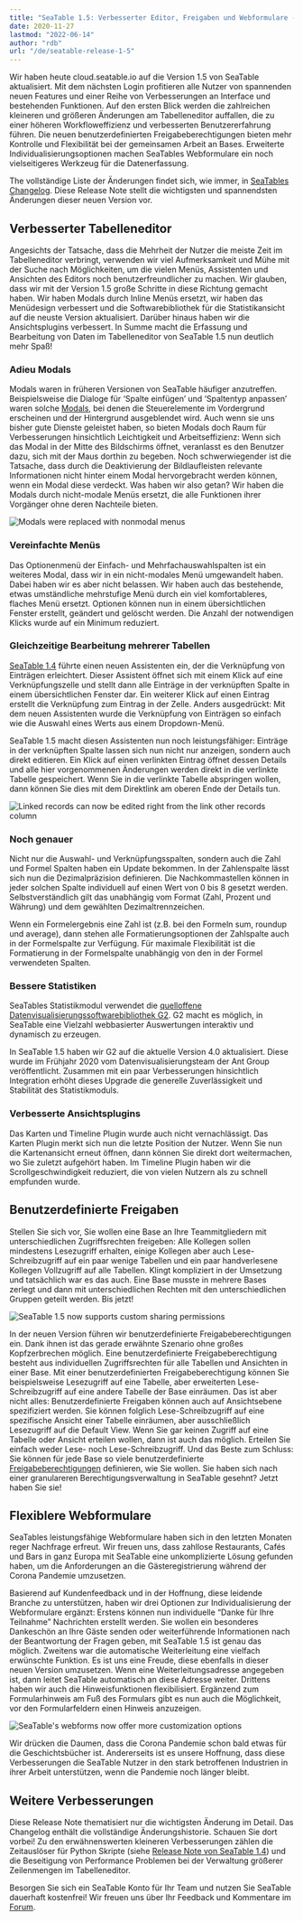 ```yaml
---
title: "SeaTable 1.5: Verbesserter Editor, Freigaben und Webformulare - SeaTable"
date: 2020-11-27
lastmod: "2022-06-14"
author: "rdb"
url: "/de/seatable-release-1-5"
---
```


Wir haben heute cloud.seatable.io auf die Version 1.5 von SeaTable aktualisiert. Mit dem nächsten Login profitieren alle Nutzer von spannenden neuen Features und einer Reihe von Verbesserungen an Interface und bestehenden Funktionen. Auf den ersten Blick werden die zahlreichen kleineren und größeren Änderungen am Tabelleneditor auffallen, die zu einer höheren Workfloweffizienz und verbesserten Benutzererfahrung führen. Die neuen benutzerdefinierten Freigabeberechtigungen bieten mehr Kontrolle und Flexibilität bei der gemeinsamen Arbeit an Bases. Erweiterte Individualisierungsoptionen machen SeaTables Webformulare ein noch vielseitigeres Werkzeug für die Datenerfassung.

The vollständige Liste der Änderungen findet sich, wie immer, in [SeaTables Changelog](/docs/changelog/version-1-5/). Diese Release Note stellt die wichtigsten und spannendsten Änderungen dieser neuen Version vor.

## Verbesserter Tabelleneditor

Angesichts der Tatsache, dass die Mehrheit der Nutzer die meiste Zeit im Tabelleneditor verbringt, verwenden wir viel Aufmerksamkeit und Mühe mit der Suche nach Möglichkeiten, um die vielen Menüs, Assistenten und Ansichten des Editors noch benutzerfreundlicher zu machen. Wir glauben, dass wir mit der Version 1.5 große Schritte in diese Richtung gemacht haben. Wir haben Modals durch Inline Menüs ersetzt, wir haben das Menüdesign verbessert und die Softwarebibliothek für die Statistikansicht auf die neuste Version aktualisiert. Darüber hinaus haben wir die Ansichtsplugins verbessert. In Summe macht die Erfassung und Bearbeitung von Daten im Tabelleneditor von SeaTable 1.5 nun deutlich mehr Spaß!

### Adieu Modals

Modals waren in früheren Versionen von SeaTable häufiger anzutreffen. Beispielsweise die Dialoge für ‘Spalte einfügen’ und ‘Spaltentyp anpassen’ waren solche [Modals](https://en.wikipedia.org/wiki/Modal_window), bei denen die Steuerelemente im Vordergrund erscheinen und der Hintergrund ausgeblendet wird. Auch wenn sie uns bisher gute Dienste geleistet haben, so bieten Modals doch Raum für Verbesserungen hinsichtlich Leichtigkeit und Arbeitseffizienz: Wenn sich das Modal in der Mitte des Bildschirms öffnet, veranlasst es den Benutzer dazu, sich mit der Maus dorthin zu begeben. Noch schwerwiegender ist die Tatsache, dass durch die Deaktivierung der Bildlaufleisten relevante Informationen nicht hinter einem Modal hervorgebracht werden können, wenn ein Modal diese verdeckt. Was haben wir also getan? Wir haben die Modals durch nicht-modale Menüs ersetzt, die alle Funktionen ihrer Vorgänger ohne deren Nachteile bieten.

![Modals were replaced with nonmodal menus](images/Nonmodal_Menus.png)

### Vereinfachte Menüs

Das Optionenmenü der Einfach- und Mehrfachauswahlspalten ist ein weiteres Modal, dass wir in ein nicht-modales Menü umgewandelt haben. Dabei haben wir es aber nicht belassen. Wir haben auch das bestehende, etwas umständliche mehrstufige Menü durch ein viel komfortableres, flaches Menü ersetzt. Optionen können nun in einem übersichtlichen Fenster erstellt, geändert und gelöscht werden. Die Anzahl der notwendigen Klicks wurde auf ein Minimum reduziert.

### Gleichzeitige Bearbeitung mehrerer Tabellen

[SeaTable 1.4](seatable-release-1-4/?lang=auto) führte einen neuen Assistenten ein, der die Verknüpfung von Einträgen erleichtert. Dieser Assistent öffnet sich mit einem Klick auf eine Verknüpfungszelle und stellt dann alle Einträge in der verknüpften Spalte in einem übersichtlichen Fenster dar. Ein weiterer Klick auf einen Eintrag erstellt die Verknüpfung zum Eintrag in der Zelle. Anders ausgedrückt: Mit dem neuen Assistenten wurde die Verknüpfung von Einträgen so einfach wie die Auswahl eines Werts aus einem Dropdown-Menü.

SeaTable 1.5 macht diesen Assistenten nun noch leistungsfähiger: Einträge in der verknüpften Spalte lassen sich nun nicht nur anzeigen, sondern auch direkt editieren. Ein Klick auf einen verlinkten Eintrag öffnet dessen Details und alle hier vorgenommenen Änderungen werden direkt in die verlinkte Tabelle gespeichert. Wenn Sie in die verlinkte Tabelle abspringen wollen, dann können Sie dies mit dem Direktlink am oberen Ende der Details tun.

![Linked records can now be edited right from the link other records column](images/Editing_Linked_Records_With_Wizard.png)

### Noch genauer

Nicht nur die Auswahl- und Verknüpfungsspalten, sondern auch die Zahl und Formel Spalten haben ein Update bekommen. In der Zahlenspalte lässt sich nun die Dezimalpräzision definieren. Die Nachkommastellen können in jeder solchen Spalte individuell auf einen Wert von 0 bis 8 gesetzt werden. Selbstverständlich gilt das unabhängig vom Format (Zahl, Prozent und Währung) und dem gewählten Dezimaltrennzeichen.

Wenn ein Formelergebnis eine Zahl ist (z.B. bei den Formeln sum, roundup und average), dann stehen alle Formatierungsoptionen der Zahlspalte auch in der Formelspalte zur Verfügung. Für maximale Flexibilität ist die Formatierung in der Formelspalte unabhängig von den in der Formel verwendeten Spalten.

### Bessere Statistiken

SeaTables Statistikmodul verwendet die [quelloffene Datenvisualisierungssoftwarebibliothek G2](https://g2.antv.vision/en). G2 macht es möglich, in SeaTable eine Vielzahl webbasierter Auswertungen interaktiv und dynamisch zu erzeugen.

In SeaTable 1.5 haben wir G2 auf die aktuelle Version 4.0 aktualisiert. Diese wurde im Frühjahr 2020 vom Datenvisualisierungsteam der Ant Group veröffentlicht. Zusammen mit ein paar Verbesserungen hinsichtlich Integration erhöht dieses Upgrade die generelle Zuverlässigkeit und Stabilität des Statistikmoduls.

### Verbesserte Ansichtsplugins

Das Karten und Timeline Plugin wurde auch nicht vernachlässigt. Das Karten Plugin merkt sich nun die letzte Position der Nutzer. Wenn Sie nun die Kartenansicht erneut öffnen, dann können Sie direkt dort weitermachen, wo Sie zuletzt aufgehört haben. Im Timeline Plugin haben wir die Scrollgeschwindigkeit reduziert, die von vielen Nutzern als zu schnell empfunden wurde.

## Benutzerdefinierte Freigaben

Stellen Sie sich vor, Sie wollen eine Base an Ihre Teammitgliedern mit unterschiedlichen Zugriffsrechten freigeben: Alle Kollegen sollen mindestens Lesezugriff erhalten, einige Kollegen aber auch Lese-Schreibzugriff auf ein paar wenige Tabellen und ein paar handverlesene Kollegen Vollzugriff auf alle Tabellen. Klingt kompliziert in der Umsetzung und tatsächlich war es das auch. Eine Base musste in mehrere Bases zerlegt und dann mit unterschiedlichen Rechten mit den unterschiedlichen Gruppen geteilt werden. Bis jetzt!

![SeaTable 1.5 now supports custom sharing permissions](images/Custom_Sharing_Permission.png)

In der neuen Version führen wir benutzerdefinierte Freigabeberechtigungen ein. Dank ihnen ist das gerade erwähnte Szenario ohne großes Kopfzerbrechen möglich. Eine benutzerdefinierte Freigabeberechtigung besteht aus individuellen Zugriffsrechten für alle Tabellen und Ansichten in einer Base. Mit einer benutzerdefinierten Freigabeberechtigung können Sie beispielsweise Lesezugriff auf eine Tabelle, aber erweiterten Lese-Schreibzugriff auf eine andere Tabelle der Base einräumen. Das ist aber nicht alles: Benutzerdefinierte Freigaben können auch auf Ansichtsebene spezifiziert werden. Sie können folglich Lese-Schreibzugriff auf eine spezifische Ansicht einer Tabelle einräumen, aber ausschließlich Lesezugriff auf die Default View. Wenn Sie gar keinen Zugriff auf eine Tabelle oder Ansicht erteilen wollen, dann ist auch das möglich. Erteilen Sie einfach weder Lese- noch Lese-Schreibzugriff. Und das Beste zum Schluss: Sie können für jede Base so viele benutzerdefinierte [Freigabeberechtigungen](https://seatable.io/docs/handbuch/zusammenarbeit/freigaben/) definieren, wie Sie wollen. Sie haben sich nach einer granulareren Berechtigungsverwaltung in SeaTable gesehnt? Jetzt haben Sie sie!

## Flexiblere Webformulare

SeaTables leistungsfähige Webformulare haben sich in den letzten Monaten reger Nachfrage erfreut. Wir freuen uns, dass zahllose Restaurants, Cafés und Bars in ganz Europa mit SeaTable eine unkomplizierte Lösung gefunden haben, um die Anforderungen an die Gästeregistrierung während der Corona Pandemie umzusetzen.

Basierend auf Kundenfeedback und in der Hoffnung, diese leidende Branche zu unterstützen, haben wir drei Optionen zur Individualisierung der Webformulare ergänzt: Erstens können nun individuelle “Danke für Ihre Teilnahme” Nachrichten erstellt werden. Sie wollen ein besonderes Dankeschön an Ihre Gäste senden oder weiterführende Informationen nach der Beantwortung der Fragen geben, mit SeaTable 1.5 ist genau das möglich. Zweitens war die automatische Weiterleitung eine vielfach erwünschte Funktion. Es ist uns eine Freude, diese ebenfalls in dieser neuen Version umzusetzen. Wenn eine Weiterleitungsadresse angegeben ist, dann leitet SeaTable automatisch an diese Adresse weiter. Drittens haben wir auch die Hinweisfunktionen flexibilisiert. Ergänzend zum Formularhinweis am Fuß des Formulars gibt es nun auch die Möglichkeit, vor den Formularfeldern einen Hinweis anzuzeigen.

![SeaTable's webforms now offer more customization options](images/Extra_Customization_Options_Webforms.png)

Wir drücken die Daumen, dass die Corona Pandemie schon bald etwas für die Geschichtsbücher ist. Andererseits ist es unsere Hoffnung, dass diese Verbesserungen die SeaTable Nutzer in den stark betroffenen Industrien in ihrer Arbeit unterstützen, wenn die Pandemie noch länger bleibt.

## Weitere Verbesserungen

Diese Release Note thematisiert nur die wichtigsten Änderung im Detail. Das Changelog enthält die vollständige Änderungshistorie. Schauen Sie dort vorbei! Zu den erwähnenswerten kleineren Verbesserungen zählen die Zeitauslöser für Python Skripte (siehe [Release Note von SeaTable 1.4](/seatable-release-1-4/?lang=auto)) und die Beseitigung von Performance Problemen bei der Verwaltung größerer Zeilenmengen im Tabelleneditor.

Besorgen Sie sich ein SeaTable Konto für Ihr Team und nutzen Sie SeaTable dauerhaft kostenfrei! Wir freuen uns über Ihr Feedback und Kommentare im [Forum](https://forum.seatable.io/).
